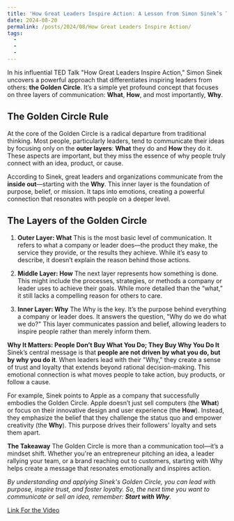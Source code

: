 ```yaml
---
title: 'How Great Leaders Inspire Action: A Lesson from Simon Sinek’s TED Talk'
date: 2024-08-20
permalink: /posts/2024/08/How Great Leaders Inspire Action/
tags:
  - 
  - 
  - 
---
```


In his influential TED Talk "How Great Leaders Inspire Action," Simon Sinek uncovers a powerful approach that differentiates inspiring leaders from others: **the Golden Circle**. It’s a simple yet profound concept that focuses on three layers of communication: **What**, **How**, and most importantly, **Why**.

## **The Golden Circle Rule**
At the core of the Golden Circle is a radical departure from traditional thinking. Most people, particularly leaders, tend to communicate their ideas by focusing only on the **outer layers**: **What** they do and **How** they do it. These aspects are important, but they miss the essence of why people truly connect with an idea, product, or cause.

According to Sinek, great leaders and organizations communicate from the **inside out**—starting with the **Why**. This inner layer is the foundation of purpose, belief, or mission. It taps into emotions, creating a powerful connection that resonates with people on a deeper level.

## The Layers of the Golden Circle
   1. **Outer Layer: What**
This is the most basic level of communication. It refers to what a company or leader does—the product they make, the service they provide, or the results they achieve. While it’s easy to describe, it doesn’t explain the reason behind those actions.

   2. **Middle Layer: How**
The next layer represents how something is done. This might include the processes, strategies, or methods a company or leader uses to achieve their goals. While more detailed than the “what,” it still lacks a compelling reason for others to care.

   3. **Inner Layer: Why**
The Why is the key. It’s the purpose behind everything a company or leader does. It answers the question, "Why do we do what we do?" This layer communicates passion and belief, allowing leaders to inspire people rather than merely inform them.

**Why It Matters: People Don’t Buy What You Do; They Buy Why You Do It**
Sinek’s central message is that **people are not driven by what you do, but by why you do it**. When leaders lead with their "Why," they create a sense of trust and loyalty that extends beyond rational decision-making. This emotional connection is what moves people to take action, buy products, or follow a cause.

For example, Sinek points to Apple as a company that successfully embodies the Golden Circle. Apple doesn’t just sell computers (the **What**) or focus on their innovative design and user experience (the **How**). Instead, they emphasize the belief that they challenge the status quo and empower creativity (the **Why**). This purpose drives their followers' loyalty and sets them apart.

**The Takeaway**
The Golden Circle is more than a communication tool—it’s a mindset shift. Whether you're an entrepreneur pitching an idea, a leader rallying your team, or a brand reaching out to customers, starting with Why helps create a message that resonates emotionally and inspires action.

_By understanding and applying Sinek's Golden Circle, you can lead with purpose, inspire trust, and foster loyalty. So, the next time you want to communicate or sell an idea, remember: **Start with Why**._

[Link For the Video](https://youtu.be/qp0HIF3SfI4?si=ryg4FloLt94P5ior)